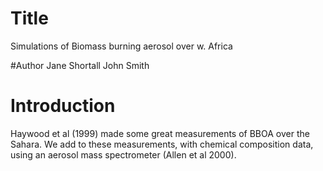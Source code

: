 # Title
Simulations of Biomass burning aerosol over w. Africa

#Author
Jane Shortall
John Smith

# Introduction
Haywood et al (1999) made some great measurements of BBOA over the Sahara.
We add to these measurements, with chemical composition data, using an aerosol mass spectrometer (Allen et al 2000).